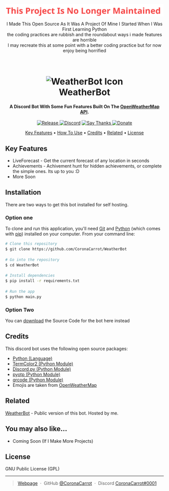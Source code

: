 <img align="center" src="https://raw.githubusercontent.com/CoronaCarrot/Assets/main/Misc/unmaintained.svg"> 
</svg>
<p align="center">I Made This Open Source As It Was A Project Of Mine I Started When I Was First Learning Python<br>the coding practices are rubbish and the roundabout ways i made features are horrible<br>I may recreate this at some point with a better coding practice but for now enjoy being horrified</p>


<h1 align="center">
  <br>
  <img src="https://openweathermap.org/img/wn/10d@4x.png" alt="WeatherBot Icon" width="200">
  <br>
  WeatherBot
  <br>
</h1>

<h4 align="center">A Discord Bot With Some Fun Features Built On The <a href="https://openweathermap.org/" target="_blank">OpenWeatherMap API</a>.</h4>

<p align="center">
  <a href="https://discord.gg/WvShyptJTX">
    <img src="https://img.shields.io/github/v/release/CoronaCarrot/WeatherBot?display_name=tag"
         alt="Release">
  </a>
  <a href="https://gitter.im/amitmerchant1990/electron-markdownify"><img src="https://img.shields.io/discord/894518393598799932" alt="Discord"></a>
  <a href="https://saythanks.io/to/CoronaCarrot">
      <img src="https://img.shields.io/badge/Say%20Thanks-!-1EAEDB.svg" alt="Say Thanks">
  </a>
  <a href="https://www.paypal.com/donate?hosted_button_id=BPNVVEXNAUAZQ">
    <img src="https://img.shields.io/badge/%24-donate-ff69b4" alt="Donate">
  </a>
</p>

<p align="center">
  <a href="#key-features">Key Features</a> •
  <a href="#Installation">How To Use</a> •
  <a href="#credits">Credits</a> •
  <a href="#related">Related</a> •
  <a href="#license">License</a>
</p>


## Key Features

* LiveForecast - Get the current forecast of any location in seconds
* Achievements - Achivement hunt for hidden achievements, or complete the simple ones. Its up to you :D
* More Soon

## Installation

There are two ways to get this bot installed for self hosting.

### Option one

To clone and run this application, you'll need [Git](https://git-scm.com) and [Python](https://www.python.org/downloads/) (which comes with [pip](https://pip.pypa.io/en/stable/)) installed on your computer. From your command line:

```bash
# Clone this repository
$ git clone https://github.com/CoronaCarrot/WeatherBot

# Go into the repository
$ cd WeatherBot

# Install dependencies
$ pip install -r requirements.txt

# Run the app
$ python main.py
```

### Option Two

You can [download](https://github.com/CoronaCarrot/WeatherBot/releases) the Source Code for the bot here instead

## Credits

This discord bot uses the following open source packages:

- [Python (Language)](https://www.python.org/)
- [TermColor2 (Python Module)](https://github.com/v2e4lisp/termcolor2)
- [Discord.py (Python Module)](https://github.com/Rapptz/discord.py)
- [pyotp (Python Module)](https://github.com/pyauth/pyotp)
- [qrcode (Python Module)](https://github.com/lincolnloop/python-qrcode)
- Emojis are taken from [OpenWeatherMap](https://openweathermap.org/)

## Related

[WeatherBot](https://cutt.ly/WeatherBot) - Public version of this bot. Hosted by me.


## You may also like...

- Coming Soon (If I Make More Projects)

## License

GNU Public License (GPL)

---

> [Webpage](https://coronacarrot.github.io/WeatherBot/) &nbsp;&middot;&nbsp;
> GitHub [@CoronaCarrot](https://github.com/CoronaCarrot) &nbsp;&middot;&nbsp;
> Discord [CoronaCarrot#0001](https://discord.com)

